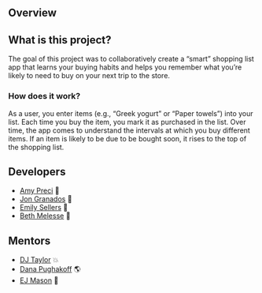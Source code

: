 ## Overview

## What is this project?

The goal of this project was to collaboratively create a “smart” shopping list app that learns your buying habits and helps you remember what you’re likely to need to buy on your next trip to the store.

### How does it work?

As a user, you enter items (e.g., “Greek yogurt” or “Paper towels”) into your list. Each time you buy the item, you mark it as purchased in the list. Over time, the app comes to understand the intervals at which you buy different items. If an item is likely to be due to be bought soon, it rises to the top of the shopping list.

## Developers

- [Amy Preci](https://github.com/Amy-Pr) 🦄
- [Jon Granados](https://github.com/jongranados) 🦉
- [Emily Sellers](https://github.com/emilysellers) 🌿
- [Beth Melesse](https://github.com/bethmelmtv) 💖

## Mentors

- [DJ Taylor](https://github.com/djtaylor8) 💥
- [Dana Pughakoff](https://github.com/danainjax) 🌎
- [EJ Mason](https://github.com/mxmason) 🐧
